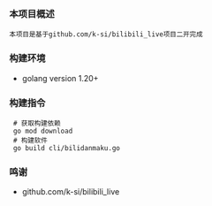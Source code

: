 ### 本项目概述
    本项目是基于github.com/k-si/bilibili_live项目二开完成
    
###  构建环境
 * golang version 1.20+
### 构建指令
```
 # 获取构建依赖
 go mod download
 # 构建软件
 go build cli/bilidanmaku.go
```
### 鸣谢
- github.com/k-si/bilibili_live
